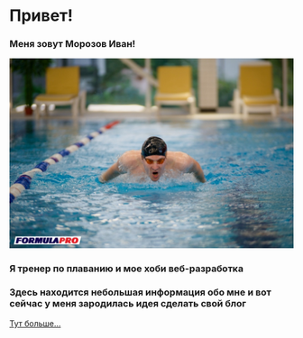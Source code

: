 # Привет!
### Меня зовут Морозов Иван!
![I am](./855hQ0EtSGU.jpg)
### Я тренер по плаванию и мое хоби веб-разработка
### Здесь находится небольшая информация обо мне и вот сейчас у меня зародилась идея сделать свой блог
[Тут больше...](./index.html)